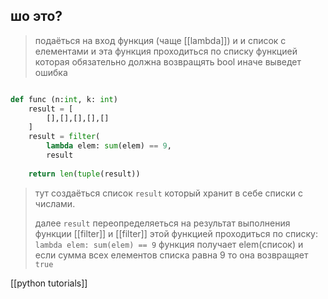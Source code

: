 ## шо это?
>подаёться на вход функция (чаще [[lambda]]) и и список с елементами 
>и эта функция проходиться по списку функцией которая обязательно
>должна возвращять bool иначе выведет ошибка



```python

def func (n:int, k: int)
	result = [  
	    [],[],[],[],[]
	]  
	result = filter(
		lambda elem: sum(elem) == 9,
		result
	  
	return len(tuple(result))
```
>тут создаёться список `result` который хранит в себе списки с числами.
>
>далее `result` переопределяеться на результат выполнения функции
>[[filter]] и [[filter]] этой функцией проходиться по списку:
>`lambda elem: sum(elem) == 9` функция получает elem(список) и если
>сумма всех елементов списка равна 9 то она возвращяет `true` 

[[python tutorials]]
